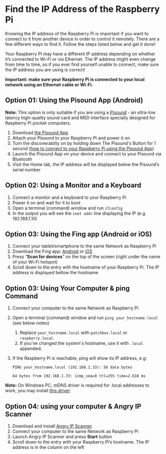 # Find the IP Address of the Raspberry Pi

Knowing the IP address of the Raspberry Pi is important if you want to connect to it from another device in order to control it remotely. There are a few different ways to find it. Follow the steps listed below and get it done!

Your Raspberry Pi may have a different IP address depending on whether it’s connected to Wi-Fi or via Ethernet. The IP address might even change from time to time, so if you ever find yourself unable to connect, make sure the IP address you are using is correct!

**Important: make sure your Raspberry Pi is connected to your local network using an Ethernet cable or Wi-Fi.**

## Option 01: Using the Pisound App (Android)

**Note:** This option is only suitable if you are using a <a href="https://blokas.io/pisound/" target="_blank">Pisound</a> - an ultra-low latency high-quality sound card and MIDI interface specially designed for Raspberry Pi pocket computers. 

1. Download <a href="https://play.google.com/store/apps/details?id=com.blokas.pisoundctl" target="_blank">the Pisound App</a> 
2. Attach your Pisound to your Raspberry Pi and power it on 
3. Turn the discoverabilty on by holding down The Pisound's Button for 1 second (<a href="https://blokas.io/pisound/docs/pisound-app/#connecting-to-the-raspberry-pi" target="_blank">how to connect to your Raspberry Pi using the Pisound App</a>)
4. Launch the Pisound App on your device and connect to your Pisound via Bluetooth
5. Visit the Home tab, the IP address will be displayed below the Pisound’s serial number

## Option 02: Using a Monitor and a Keyboard

1. Connect a monitor and a keyboard to your Raspberry Pi
2. Power it on and wait for it to boot
3. Open a terminal (command) window and run `ifconfig`
4. In the output you will see the `inet addr` line displaying the IP (e.g. 192.168.1.10)

## Option 03: Using the Fing app (Android or iOS)

1. Connect your tablet/smartphone to the same Network as Raspberry Pi
2. Download the Fing app: <a href="https://play.google.com/store/apps/details?id=com.overlook.android.fing" target="_blank">Android</a> or <a href="https://itunes.apple.com/gb/app/fing-network-scanner/id430921107?mt=8" target="_blank">iOS</a>
3. Press “**Scan for devices**” on the top of the screen (right under the name of your Wi-Fi hotspot)
4. Scroll down to the entry with the hostname of your Raspberry Pi. The IP address is displayed bellow the hostname

## Option 03: Using Your Computer & ping Command

1. Connect your computer to the same Network as Raspberry Pi
2. Open a terminal (command) window and run  `ping your_hostname.local` (see below notes)
    1. Replace `your_hostname.local` with `patchbox.local` or `raspberry.local`.
    1. If you've changed the system's hostname, use it with `.local` appended.
3. If the Raspberry Pi is reachable, ping will show its IP address, e.g:

    `PING your_hostname.local (192.168.1.33): 56 data bytes`

    `64 bytes from 192.168.1.33: icmp_seq=0 ttl=255 time=2.618 ms`

**Note:** On Windows PC, mDNS driver is required for .local addresses to work, you may install <a href="https://support.apple.com/kb/DL999?locale=en_US" target="_blank">this driver</a>.

## Option 04: using your computer & Angry IP Scanner

1. Download and install <a href="http://angryip.org/" target="_blank">Angry IP Scanner</a> 
2. Connect your computer to the same Network as Raspberry Pi
3. Launch Angry IP Scanner and press **Start** button
4. Scroll down to the entry with your Raspberry Pi’s hostname. The IP address is in the column on the left

